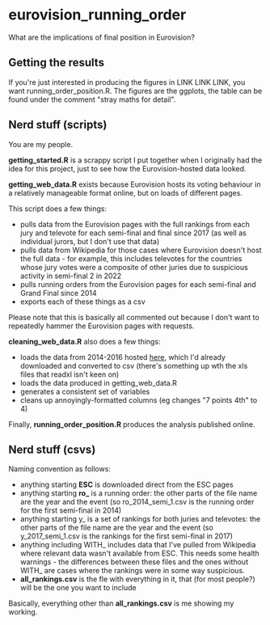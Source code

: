 # eurovision_running_order
What are the implications of final position in Eurovision?

## Getting the results 

If you're just interested in producing the figures in LINK LINK LINK, you want running_order_position.R. The figures are the ggplots, the table can be found under the comment "stray maths for detail".

## Nerd stuff (scripts)

You are my people.

**getting_started.R** is a scrappy script I put together when I originally had the idea for this project, just to see how the Eurovision-hosted data looked. 

**getting_web_data.R** exists because Eurovision hosts its voting behaviour in a relatively manageable format online, but on loads of different pages. 

This script does a few things:
- pulls data from the Eurovision pages with the full rankings from each jury and televote for each semi-final and final since 2017 (as well as individual jurors, but I don't use that data)
- pulls data from Wikipedia for those cases where Eurovision doesn't host the full data - for example, this includes televotes for the countries whose jury votes were a composite of other juries due to suspicious activity in semi-final 2 in 2022
- pulls running orders from the Eurovision pages for each semi-final and Grand Final since 2014
- exports each of these things as a csv

Please note that this is basically all commented out because I don't want to repeatedly hammer the Eurovision pages with requests. 

**cleaning_web_data.R** also does a few things:

- loads the data from 2014-2016 hosted [here](https://eurovision.tv/history/full-split-results), which I'd already downloaded and converted to csv (there's something up wth the xls files that readxl isn't keen on)
- loads the data produced in getting_web_data.R
- generates a consistent set of variables
- cleans up annoyingly-formatted columns (eg changes "7 points 4th" to 4)

Finally, **running_order_position.R** produces the analysis published online.

## Nerd stuff (csvs)

Naming convention as follows:
- anything starting **ESC** is downloaded direct from the ESC pages
- anything starting **ro_** is a running order: the other parts of the file name are the year and the event (so ro_2014_semi_1.csv is the running order for the first semi-final in 2014)
- anything starting y_ is a set of rankings for both juries and televotes: the other parts of the file name are the year and the event (so y_2017_semi_1.csv is the rankings for the first semi-final in 2017)
- anything including WITH_ includes data that I've pulled from Wikipedia where relevant data wasn't available from ESC. This needs some health warnings - the differences between these files and the ones without WITH_ are cases where the rankings were in some way suspicious. 
- **all_rankings.csv** is the fle with everything in it, that (for most people?) will be the one you want to include

Basically, everything other than **all_rankings.csv** is me showing my working.
